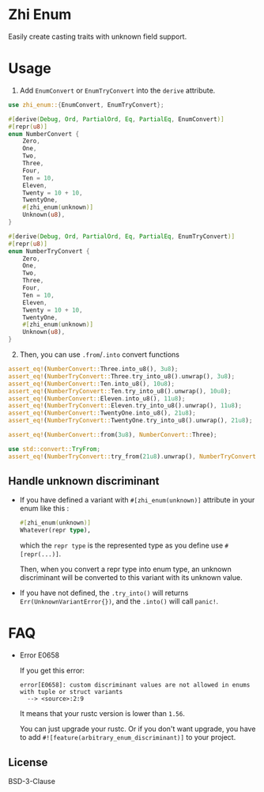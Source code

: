 # Zhi Enum

Easily create casting traits with unknown field support.

# Usage

1. Add `EnumConvert` or `EnumTryConvert` into the `derive` attribute.

```rust
use zhi_enum::{EnumConvert, EnumTryConvert};

#[derive(Debug, Ord, PartialOrd, Eq, PartialEq, EnumConvert)]
#[repr(u8)]
enum NumberConvert {
    Zero,
    One,
    Two,
    Three,
    Four,
    Ten = 10,
    Eleven,
    Twenty = 10 + 10,
    TwentyOne,
    #[zhi_enum(unknown)]
    Unknown(u8),
}

#[derive(Debug, Ord, PartialOrd, Eq, PartialEq, EnumTryConvert)]
#[repr(u8)]
enum NumberTryConvert {
    Zero,
    One,
    Two,
    Three,
    Four,
    Ten = 10,
    Eleven,
    Twenty = 10 + 10,
    TwentyOne,
    #[zhi_enum(unknown)]
    Unknown(u8),
}

```

2. Then, you can use `.from`/`.into` convert functions

```rust
assert_eq!(NumberConvert::Three.into_u8(), 3u8);
assert_eq!(NumberTryConvert::Three.try_into_u8().unwrap(), 3u8);
assert_eq!(NumberConvert::Ten.into_u8(), 10u8);
assert_eq!(NumberTryConvert::Ten.try_into_u8().unwrap(), 10u8);
assert_eq!(NumberConvert::Eleven.into_u8(), 11u8);
assert_eq!(NumberTryConvert::Eleven.try_into_u8().unwrap(), 11u8);
assert_eq!(NumberConvert::TwentyOne.into_u8(), 21u8);
assert_eq!(NumberTryConvert::TwentyOne.try_into_u8().unwrap(), 21u8);

assert_eq!(NumberConvert::from(3u8), NumberConvert::Three);

use std::convert::TryFrom;
assert_eq!(NumberTryConvert::try_from(21u8).unwrap(), NumberTryConvert::TwentyOne);
```

## Handle unknown discriminant

* If you have defined a variant with `#[zhi_enum(unknown)]` attribute in your enum like this :
  ```rust
  #[zhi_enum(unknown)]
  Whatever(repr type),
  ```
  which the `repr type` is the represented type as you define use `#[repr(...)]`.

  Then, when you convert a repr type into enum type, an unknown discriminant will be converted
  to this variant with its unknown value.

* If you have not defined, the `.try_into()` will returns `Err(UnknownVariantError{})`, and the
  `.into()` will call `panic!`.

# FAQ
* Error E0658

  If you get this error: 
  ```
  error[E0658]: custom discriminant values are not allowed in enums with tuple or struct variants
    --> <source>:2:9
  ```
  It means that your rustc version is lower than `1.56`.
  
  You can just upgrade your rustc. Or if you don't want upgrade, you have to add `#![feature(arbitrary_enum_discriminant)]` to your project.


## License
BSD-3-Clause
